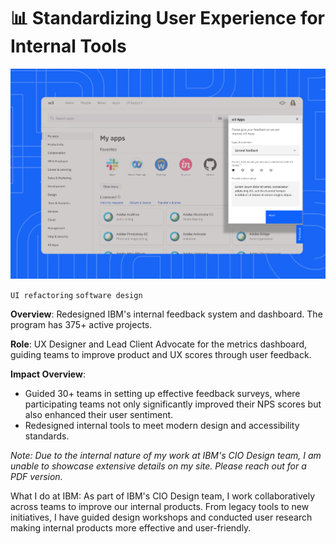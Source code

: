 <!--metadata
date = 2022-06-21
shortname = "Internal Metrics Dashboard and Survey Tool"
slug = "uxra"
head_title = "Internal feedback surveys for teams to improve their tool and website"
-->

# 📊 Standardizing User Experience for Internal Tools

![metrics dashboard](assets/images/uxra-hero.png)
<div class="tags">
  <code class="tag-red">UI refactoring</code>
  <code class="tag-purple">software design</code>
</div>

**Overview**: Redesigned IBM's internal feedback system and dashboard. The program has 375+ active projects.

**Role**: UX Designer and Lead Client Advocate for the metrics dashboard, guiding teams to improve product and UX scores through user feedback. 

**Impact Overview**:
- Guided 30+ teams in setting up effective feedback surveys, where participating teams not only significantly improved their NPS scores but also enhanced their user sentiment.
- Redesigned internal tools to meet modern design and accessibility standards.

*Note: Due to the internal nature of my work at IBM's CIO Design team, I am unable to showcase extensive details on my site. Please reach out for a PDF version.*

What I do at IBM: As part of IBM's CIO Design team, I work collaboratively across teams to improve our internal products. From legacy tools to new initiatives, I have guided design workshops and conducted user research making internal products more effective and user-friendly.
